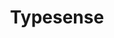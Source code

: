 ---
draft: false
title: Typesense
content:
  id: typesense
  name: Typesense
  logo: /images/applications/search/typesense/logo.png
  website: https://typesense.org/
  iframe_website: /website-iframe/applications/search/typesense
  dashboardImage: /images/applications/search/typesense/screenshot-1.png
  short_description: Typesense is a fast, typo-tolerant, fuzzy search engine for building great search experiences.
  description: "Typesense is a modern, privacy-friendly, open source search engine built from the ground up, using cutting-edge search algorithms that take advantage of the latest advances in hardware capabilities. It's typo-tolerant and optimized for instant sub-50ms searches, while providing an intuitive developer experience. The aim of the Typesense team is to reduce the time-to-market for developers to build a blazing-fast search experience that provides relevant results out-of-the-box, without breaking the bank and without operational overhead."
  features:
    - title: Typo tolerance & tunable ranking
      description: Spelling mistakes are not a problem with Typesense. It automatically tries to correct typos. You can tailor your results to perfection via flexible and fast query-time sorting.
    - title: Result pinning & synonyms
      description: "Typesense allows you to pin specific records in a particular position to feature or merchandize them, and show results for 'pants' when users search for 'trousers', or vice-versa, when you define them as synonyms."
    - title: Multi-tenant API keys & dynamic sorting
      description: "You can store multiple users' data in a single index, create API keys for each user that restrict access to just their data, sort records on the fly by any fields in your document (eg, sort by price, popularity, etc). No duplicate indices are needed."
    - title: Easy, high availability & federated search
      description: With Typesense, you can build a resilient production-grade search service with a few simple steps, and search one or more collections in a single query – eg, search for both products and brands, given a single search query.
  screenshots:
    - /images/applications/search/typesense/screenshot-1.png
    - /images/applications/search/typesense/screenshot-2.png
---
